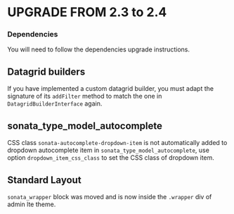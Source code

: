 UPGRADE FROM 2.3 to 2.4
=======================

### Dependencies

You will need to follow the dependencies upgrade instructions.

## Datagrid builders

If you have implemented a custom datagrid builder, you must adapt the signature
of its `addFilter` method to match the one in `DatagridBuilderInterface` again.

## sonata_type_model_autocomplete
CSS class ``sonata-autocomplete-dropdown-item`` is not automatically added to
dropdown autocomplete item in ``sonata_type_model_autocomplete``, use option
``dropdown_item_css_class`` to set the CSS class of dropdown item.

## Standard Layout
``sonata_wrapper`` block was moved and is now inside the ``.wrapper`` div of admin lte theme.
